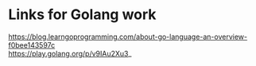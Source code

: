 # Links for Golang work

https://blog.learngoprogramming.com/about-go-language-an-overview-f0bee143597c   
https://play.golang.org/p/v9IAu2Xu3_   

